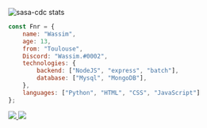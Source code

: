 
![sasa-cdc stats](https://github-readme-stats.vercel.app/api?username=sasa-cdc&show_icons=true&theme=tokyonight)

```js
const Fnr = {
    name: "Wassim",
    age: 13,
    from: "Toulouse",
    Discord: "Wassim.#0002",
    technologies: {
        backend: ["NodeJS", "express", "batch"],
        database: ["Mysql", "MongoDB"],
    },
    languages: ["Python", "HTML", "CSS", "JavaScript"]
};
```

<a href="https://github.com/sasa-cdc?tab=followers">
  <img src="https://img.shields.io/github/followers/sasa-cdc">
</a>
<a href="https://github.com/sasa-cdc">
   <img src="https://komarev.com/ghpvc/?username=sasa-cdc">
</a>
